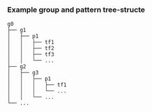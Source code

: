 ### Example group and pattern tree-structe

    g0 
    ├── g1
    │   ├── p1
    │   │   ├── tf1
    │   │   ├── tf2
    │   │   ├── tf3
    │   │   └── ...
    ├── g2
    │   ├── g3
    │   │   ├── p1
    │   │   │   ├── tf1
    │   │   │   └── ...
    │   │   └── ...
    └── ...
